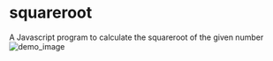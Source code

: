 # squareroot
 A Javascript program to calculate the squareroot of the given number
![demo_image](https://github.com/vishalforwork/squareroot/assets/131588842/7383bae5-7d9e-4478-8658-9cd58a3381d9)
